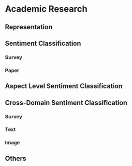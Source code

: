 # Academic Research

## Representation

## Sentiment Classification

### Survey

### Paper

## Aspect Level Sentiment Classification

## Cross-Domain Sentiment Classification

### Survey

### Text

### Image

## Others